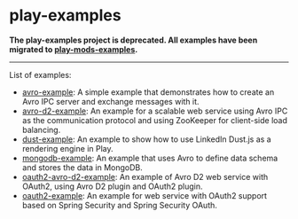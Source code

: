 play-examples
===

**The play-examples project is deprecated. All examples have been migrated to [play-mods-examples](https://github.com/tfeng/play-mods-examples).**

---

List of examples:
- [avro-example](avro-example): A simple example that demonstrates how to create an Avro IPC server and exchange messages
with it.
- [avro-d2-example](avro-d2-example): An example for a scalable web service using Avro IPC as the communication protocol and using ZooKeeper for client-side load balancing.
- [dust-example](dust-example): An example to show how to use LinkedIn Dust.js as a rendering engine in Play.
- [mongodb-example](mongodb-example): An example that uses Avro to define data schema and stores the data in MongoDB.
- [oauth2-avro-d2-example](oauth2-avro-d2-example): An example of Avro D2 web service with OAuth2, using Avro D2 plugin and OAuth2 plugin.
- [oauth2-example](oauth2-example): An example for web service with OAuth2 support based on Spring Security and Spring Security OAuth.

